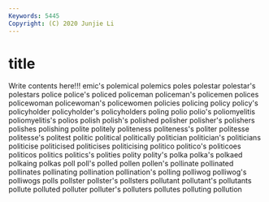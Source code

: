 ```yaml
---
Keywords: 5445
Copyright: (C) 2020 Junjie Li
---
```


# title

Write contents here!!!
emic's 
polemical 
polemics 
poles 
polestar 
polestar's
polestars 
police 
police's 
policed 
policeman 
policeman's 
policemen 
polices 
policewoman 
policewoman's
policewomen 
policies 
policing 
policy 
policy's 
policyholder 
policyholder's 
policyholders 
poling 
polio
polio's 
poliomyelitis 
poliomyelitis's 
polios 
polish 
polish's 
polished 
polisher 
polisher's 
polishers
polishes 
polishing 
polite 
politely 
politeness 
politeness's 
politer 
politesse 
politesse's 
politest
politic 
political 
politically 
politician 
politician's 
politicians 
politicise 
politicised 
politicises 
politicising
politico 
politico's 
politicoes 
politicos 
politics 
politics's 
polities 
polity 
polity's 
polka
polka's 
polkaed 
polkaing 
polkas 
poll 
poll's 
polled 
pollen 
pollen's 
pollinate
pollinated 
pollinates 
pollinating 
pollination 
pollination's 
polling 
polliwog 
polliwog's 
polliwogs 
polls
pollster 
pollster's 
pollsters 
pollutant 
pollutant's 
pollutants 
pollute 
polluted 
polluter 
polluter's
polluters 
pollutes 
polluting 
pollution 
